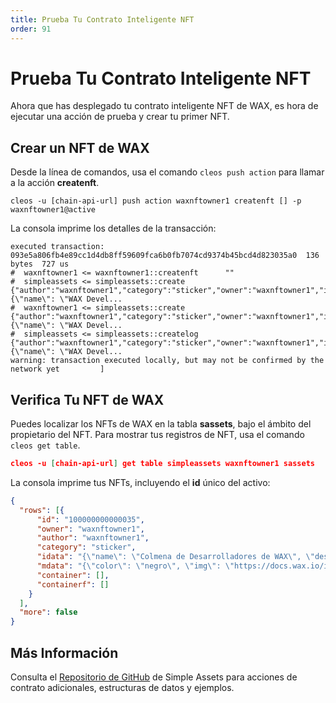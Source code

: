 ```yaml
---
title: Prueba Tu Contrato Inteligente NFT
order: 91
---
```


# Prueba Tu Contrato Inteligente NFT

Ahora que has desplegado tu contrato inteligente NFT de WAX, es hora de ejecutar una acción de prueba y crear tu primer NFT.

## Crear un NFT de WAX

Desde la línea de comandos, usa el comando `cleos push action` para llamar a la acción **createnft**.

```shell
cleos -u [chain-api-url] push action waxnftowner1 createnft [] -p waxnftowner1@active
```

La consola imprime los detalles de la transacción:

```shell
executed transaction: 093e5a806fb4e89cc1d4db8ff59609fca6b0fb7074cd9374b45bcd4d823035a0  136 bytes  727 us
#  waxnftowner1 <= waxnftowner1::createnft      ""
#  simpleassets <= simpleassets::create         {"author":"waxnftowner1","category":"sticker","owner":"waxnftowner1","idata":"{\"name\": \"WAX Devel...
#  waxnftowner1 <= simpleassets::create         {"author":"waxnftowner1","category":"sticker","owner":"waxnftowner1","idata":"{\"name\": \"WAX Devel...
#  simpleassets <= simpleassets::createlog      {"author":"waxnftowner1","category":"sticker","owner":"waxnftowner1","idata":"{\"name\": \"WAX Devel...
warning: transaction executed locally, but may not be confirmed by the network yet         ]
```

## Verifica Tu NFT de WAX

Puedes localizar los NFTs de WAX en la tabla **sassets**, bajo el ámbito del propietario del NFT. Para mostrar tus registros de NFT, usa el comando `cleos get table`.

```json
cleos -u [chain-api-url] get table simpleassets waxnftowner1 sassets  
```

La consola imprime tus NFTs, incluyendo el **id** único del activo:

```json
{
  "rows": [{
      "id": "100000000000035",
      "owner": "waxnftowner1",
      "author": "waxnftowner1",
      "category": "sticker",
      "idata": "{\"name\": \"Colmena de Desarrolladores de WAX\", \"desc\": \"Pegatina de la Colmena de Desarrolladores de WAX\" }",
      "mdata": "{\"color\": \"negro\", \"img\": \"https://docs.wax.io/images/wax_sticker.png\" }",
      "container": [],
      "containerf": []
    }
  ],
  "more": false
}     
```

## Más Información

Consulta el <a href="https://github.com/CryptoLions/SimpleAssets" target="_blank">Repositorio de GitHub</a> de Simple Assets para acciones de contrato adicionales, estructuras de datos y ejemplos.
